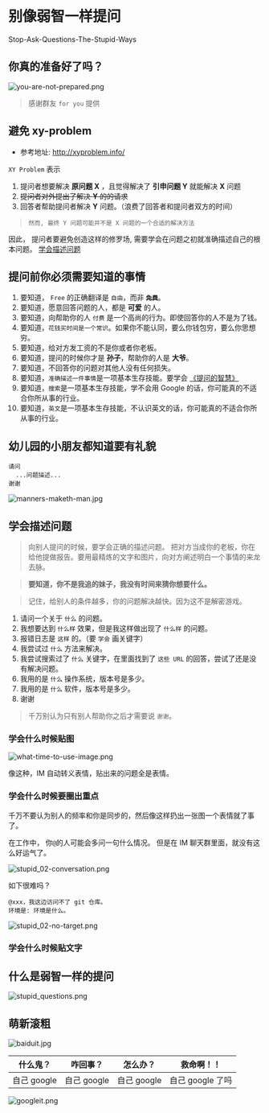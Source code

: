 # 别像弱智一样提问

Stop-Ask-Questions-The-Stupid-Ways

## 你真的准备好了吗？

![you-are-not-prepared.png](./images/you-are-not-prepared.png)

> 感谢群友 `for you` 提供

## 避免 xy-problem

+ 参考地址: http://xyproblem.info/

`XY Problem` 表示
1. 提问者想要解决 **原问题 X** ，且觉得解决了 **引申问题 Y** 就能解决 **X** 问题
2. ~~提问者对外提出了解决 **Y** 的的请求~~
3. 回答者帮助提问者解决 **Y** 问题。（浪费了回答者和提问者双方的时间）

> `然而, 最终 Y 问题可能并不是 X 问题的一个合适的解决方法`

因此， 提问者要避免创造这样的修罗场, 需要学会在问题之初就准确描述自己的根本问题。 [学会描述问题](#学会描述问题)

## 提问前你必须需要知道的事情

1. 要知道， `Free` 的正确翻译是 `自由`，而非 **~~`免费`~~**。
1. 要知道，愿意回答问题的人，都是 **可爱** 的人。
1. 要知道，向帮助你的人 `付费` 是一个高尚的行为。即使回答你的人不是为了钱。
1. 要知道，`花钱买时间是一个常识`。如果你不能认同，要么你钱包穷，要么你思想穷。
1. 要知道，给对方发工资的不是你或者你老板。
1. 要知道，提问的时候你才是 **孙子**，帮助你的人是 **大爷**。
1. 要知道，不回答你的问题对其他人没有任何损失。
1. 要知道，`准确描述一件事情`是一项基本生存技能。要学会 [《提问的智慧》](https://github.com/ryanhanwu/How-To-Ask-Questions-The-Smart-Way/blob/master/README-zh_CN.md)
1. 要知道，`搜索`是一项基本生存技能，学不会用 Google 的话，你可能真的不适合你所从事的行业。
1. 要知道，`英文`是一项基本生存技能，不认识英文的话，你可能真的不适合你所从事的行业。

## 幼儿园的小朋友都知道要有礼貌

```
请问
  ...问题描述...
谢谢
```

![manners-maketh-man.jpg](./images/manners-maketh-man-small.png)


## 学会描述问题

> 向别人提问的时候，要学会正确的描述问题。
> 把对方当成你的老板，你在给他提做报告。要用最精炼的文字和图片，向对方阐述明白一个事情的来龙去脉。

> **要知道，你不是我追的妹子，我没有时间来猜你想要什么。**

> 记住，给别人的条件越多，你的问题解决越快。因为这不是解密游戏。

1. 请问一个关于 `什么` 的问题。
1. 我想要达到 `什么样` 效果，但是我这样做出现了 `什么样` 的问题。
1. 报错日志是 `这样` 的。（要 `学会` 画关键字）
1. 我尝试过 `什么` 方法来解决。
1. 我尝试搜索过了 `什么` 关键字，在里面找到了 `这些 URL` 的回答，尝试了还是没有解决问题。
1. 我用的是 `什么` 操作系统，版本号是多少。
1. 我用的是 `什么` 软件，版本号是多少。
1. 谢谢

> 千万别认为只有别人帮助你之后才需要说 `谢谢`。

### 学会什么时候贴图

![what-time-to-use-image.png](./images/what-time-to-use-image.png)

像这种，IM 自动转义表情，贴出来的问题全是表情。

### 学会什么时候要圈出重点

千万不要认为别人的频率和你是同步的，然后像这样扔出一张图一个表情就了事了。

在工作中， 你`@`的人可能会多问一句什么情况。 但是在 IM 聊天群里面，就没有这么好运气了。


![stupid_02-conversation.png](./images/stupid_questions/stupid_02-conversation.png)

如下很难吗？

```
@xxx，我这边访问不了 git 仓库。
环境是: 环境是什么。
```

![stupid_02-no-target.png](./images/stupid_questions/stupid_02-no-target.png)

### 学会什么时候贴文字


## 什么是弱智一样的提问

![stupid_questions.png](./images/stupid_questions/stupid_questions.png)

## 萌新滚粗

![baiduit.jpg](./images/baiduit.jpg)

| 什么鬼？    | 咋回事？  | 怎么办？    | 救命啊！！       |
|-------------|-------------|-------------|------------------|
| 自己 google | 自己 google | 自己 google | 自己 google 了吗 |

![googleit.png](./images/googleit.png)
